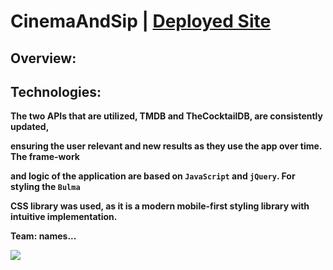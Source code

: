 # CinemaAndSip | <a href="https://st12345678910.github.io/CinemaAndSip/"><strong>Deployed Site<strong></a>


  
 ## Overview:
  
  ## Technologies:
  <p>The two APIs that are utilized, TMDB and TheCocktailDB, are consistently updated,</p> 
  <p>ensuring the user relevant and new results as they use the app over time. The frame-work</p> 
  <p>and logic of the application are based on <code>JavaScript</code> and <code>jQuery</code>. For styling the <code>Bulma</code></p>     <p>CSS library was used, as it is a modern mobile-first styling library with intuitive implementation.</p>
  
  <strong>Team:</strong> names...

  <img src="images/" />
